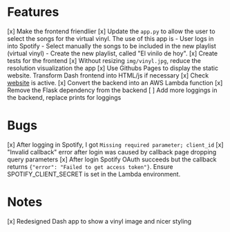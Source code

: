 # Features
[x] Make the frontend friendlier
[x] Update the `app.py` to allow the user to select the songs for the virtual vinyl. The use of this app is
    - User logs in into Spotify
    - Select manually the songs to be included in the new playlist (virtual vinyl)
    - Create the new playlist, called "El vinilo de hoy".
[x] Create tests for the frontend
[x] Without resizing `img/vinyl.jpg`, reduce the resolution visualization the app
[x] Use Githubs Pages to display the static website. Transform Dash frontend into HTML/js if necessary
[x] Check [website](https://cperales.github.io/virtualvinyl) is active.
[x] Convert the backend into an AWS Lambda function
[x] Remove the Flask dependency from the backend
[ ] Add more loggings in the backend, replace prints for loggings


# Bugs
[x] After logging in Spotify, I got `Missing required parameter; client_id`
[x] "Invalid callback" error after login was caused by callback page dropping query parameters
[x] After login Spotify OAuth succeeds but the callback returns `{"error": "Failed to get access token"}`. Ensure SPOTIFY_CLIENT_SECRET is set in the Lambda environment.

# Notes
[x] Redesigned Dash app to show a vinyl image and nicer styling
